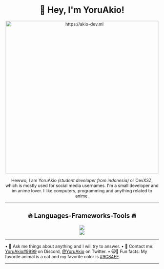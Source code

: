 <h1 align="center">👋 Hey, I'm YoruAkio!</h1>

<div align="center">
    <img
        src="https://lanyard-profile-readme.vercel.app/api/919841186246692886?theme=dark&bg=161b22&animated=false&hideDiscrim=true&borderRadius=5px&idleMessage=Probably%20doing%20something%20else..."
        href="https://akio-dev.ml"
        alt="https://akio-dev.ml"
        width="500"
    />
</div>

<p align="center">
    Hewwo, I am YoruAkio <i>(student developer from indonesia)</i> or CevX3Z,
    which is mostly used for social media usernames. I'm a small developer and
    im anime lover. I like computers, programming and anything related to
    anime.
</p>

<hr />

<h2 align="center">🔥 Languages-Frameworks-Tools 🔥</h2>

<p align="center">
    <a href="https://airi.dev">
        <img
            src="https://skillicons.dev/icons?i=js,ts,html,css,python,nodejs,react,express,electron,nextjs"
        /><br />
        <img
            src="https://skillicons.dev/icons?i=git,vscode,github,discord,blender,ai,ps,ae,pr"
        />
    </a>
</p>

<hr />

• 💭 Ask me things about anything and I will try to answer.
• 📇 Contact me: [YoruAkio#9999](https://go.yoruakio.me/discord) on Discord, [@YoruAkio](https://go.yoruakio.me/twitter) on Twitter.
• 😺💜 Fun facts: My favorite animal is a cat and my favorite color is [#9C84EF](https://color-hex.com/color/9c84ef).

<hr />
